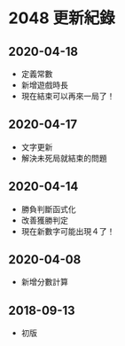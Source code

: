 # 2048 更新紀錄
## 2020-04-18
  - 定義常數
  - 新增遊戲時長
  - 現在結束可以再來一局了！
## 2020-04-17
  - 文字更新
  - 解決未死局就結束的問題
## 2020-04-14
  - 勝負判斷函式化
  - 改善獲勝判定
  - 現在新數字可能出現４了！
## 2020-04-08
  - 新增分數計算
## 2018-09-13
  - 初版

